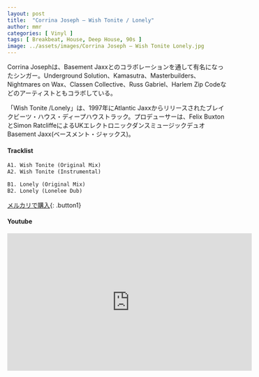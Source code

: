 ```yaml
---
layout: post
title:  "Corrina Joseph – Wish Tonite / Lonely"
author: mmr
categories: [ Vinyl ]
tags: [ Breakbeat, House, Deep House, 90s ]
image: ../assets/images/Corrina Joseph – Wish Tonite Lonely.jpg
---
```


Corrina Josephは、Basement Jaxxとのコラボレーションを通して有名になったシンガー。Underground Solution、Kamasutra、Masterbuilders、Nightmares on Wax、Classen Collective、Russ Gabriel、Harlem Zip Codeなどのアーティストともコラボしている。

「Wish Tonite /Lonely」は、1997年にAtlantic Jaxxからリリースされたブレイクビーツ・ハウス・ディープハウストラック。プロデューサーは、Felix BuxtonとSimon RatcliffeによるUKエレクトロニックダンスミュージックデュオBasement Jaxx(ベースメント・ジャックス)。

#### Tracklist
```md
A1. Wish Tonite (Original Mix)
A2. Wish Tonite (Instrumental)

B1. Lonely (Original Mix)
B2. Lonely (Lonelee Dub)
```

[メルカリで購入](https://jp.mercari.com/item/m80677622087?afid=6142608987){: .button1}

#### Youtube
<iframe width="560" height="315" src="https://www.youtube.com/embed/9cK5-_KEbys?si=mUFw6h19J0CVQcMN" title="YouTube video player" frameborder="0" allow="accelerometer; autoplay; clipboard-write; encrypted-media; gyroscope; picture-in-picture; web-share" referrerpolicy="strict-origin-when-cross-origin" allowfullscreen></iframe>